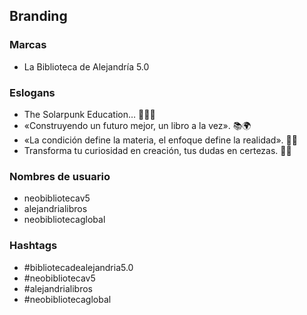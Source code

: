 ## Branding

### Marcas
- La Biblioteca de Alejandría 5.0

### Eslogans
- The Solarpunk Education… 🌱🌌🚀
- «Construyendo un futuro mejor, un libro a la vez». 📚🌍
- «La condición define la materia, el enfoque define la realidad». 🌌🌱
- Transforma tu curiosidad en creación, tus dudas en certezas. 🚀🔥

### Nombres de usuario
- neobibliotecav5
- alejandrialibros
- neobibliotecaglobal

### Hashtags
- #bibliotecadealejandria5.0
- #neobibliotecav5
- #alejandrialibros
- #neobibliotecaglobal